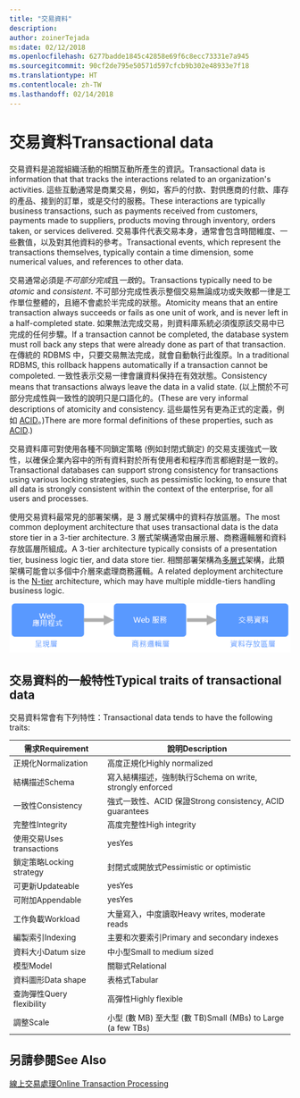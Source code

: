 ```yaml
---
title: "交易資料"
description: 
author: zoinerTejada
ms:date: 02/12/2018
ms.openlocfilehash: 6277badde1845c42858e69f6c8ecc73331e7a945
ms.sourcegitcommit: 90cf2de795e50571d597cfcb9b302e48933e7f18
ms.translationtype: HT
ms.contentlocale: zh-TW
ms.lasthandoff: 02/14/2018
---
```

# <a name="transactional-data"></a><span data-ttu-id="aeac5-102">交易資料</span><span class="sxs-lookup"><span data-stu-id="aeac5-102">Transactional data</span></span>

<span data-ttu-id="aeac5-103">交易資料是追蹤組織活動的相關互動所產生的資訊。</span><span class="sxs-lookup"><span data-stu-id="aeac5-103">Transactional data is information that that tracks the interactions related to an organization's activities.</span></span> <span data-ttu-id="aeac5-104">這些互動通常是商業交易，例如，客戶的付款、對供應商的付款、庫存的產品、接到的訂單，或是交付的服務。</span><span class="sxs-lookup"><span data-stu-id="aeac5-104">These interactions are typically business transactions, such as payments received from customers, payments made to suppliers, products moving through inventory, orders taken, or services delivered.</span></span> <span data-ttu-id="aeac5-105">交易事件代表交易本身，通常會包含時間維度、一些數值，以及對其他資料的參考。</span><span class="sxs-lookup"><span data-stu-id="aeac5-105">Transactional events, which represent the transactions themselves, typically contain a time dimension, some numerical values, and references to other data.</span></span> 

<span data-ttu-id="aeac5-106">交易通常必須是*不可部分完成*且*一致*的。</span><span class="sxs-lookup"><span data-stu-id="aeac5-106">Transactions typically need to be *atomic* and *consistent*.</span></span> <span data-ttu-id="aeac5-107">不可部分完成性表示整個交易無論成功或失敗都一律是工作單位整體的，且絕不會處於半完成的狀態。</span><span class="sxs-lookup"><span data-stu-id="aeac5-107">Atomicity means that an entire transaction always succeeds or fails as one unit of work, and is never left in a half-completed state.</span></span> <span data-ttu-id="aeac5-108">如果無法完成交易，則資料庫系統必須復原該交易中已完成的任何步驟。</span><span class="sxs-lookup"><span data-stu-id="aeac5-108">If a transaction cannot be completed, the database system must roll back any steps that were already done as part of that transaction.</span></span> <span data-ttu-id="aeac5-109">在傳統的 RDBMS 中，只要交易無法完成，就會自動執行此復原。</span><span class="sxs-lookup"><span data-stu-id="aeac5-109">In a traditional RDBMS, this rollback happens automatically if a transaction cannot be compoleted.</span></span> <span data-ttu-id="aeac5-110">一致性表示交易一律會讓資料保持在有效狀態。</span><span class="sxs-lookup"><span data-stu-id="aeac5-110">Consistency means that transactions always leave the data in a valid state.</span></span> <span data-ttu-id="aeac5-111">(以上關於不可部分完成性與一致性的說明只是口語化的。</span><span class="sxs-lookup"><span data-stu-id="aeac5-111">(These are very informal descriptions of atomicity and consistency.</span></span> <span data-ttu-id="aeac5-112">這些屬性另有更為正式的定義，例如 [ACID](https://en.wikipedia.org/wiki/ACID)。)</span><span class="sxs-lookup"><span data-stu-id="aeac5-112">There are more formal definitions of these properties, such as [ACID](https://en.wikipedia.org/wiki/ACID).)</span></span>

<span data-ttu-id="aeac5-113">交易資料庫可對使用各種不同鎖定策略 (例如封閉式鎖定) 的交易支援強式一致性，以確保企業內容中的所有資料對於所有使用者和程序而言都絕對是一致的。</span><span class="sxs-lookup"><span data-stu-id="aeac5-113">Transactional databases can support strong consistency for transactions using various locking strategies, such as pessimistic locking, to ensure that all data is strongly consistent within the context of the enterprise, for all users and processes.</span></span> 

<span data-ttu-id="aeac5-114">使用交易資料最常見的部署架構，是 3 層式架構中的資料存放區層。</span><span class="sxs-lookup"><span data-stu-id="aeac5-114">The most common deployment architecture that uses transactional data is the data store tier in a 3-tier architecture.</span></span> <span data-ttu-id="aeac5-115">3 層式架構通常由展示層、商務邏輯層和資料存放區層所組成。</span><span class="sxs-lookup"><span data-stu-id="aeac5-115">A 3-tier architecture typically consists of a presentation tier, business logic tier, and data store tier.</span></span> <span data-ttu-id="aeac5-116">相關部署架構為[多層式](/azure/architecture/guide/architecture-styles/n-tier)架構，此類架構可能會以多個中介層來處理商務邏輯。</span><span class="sxs-lookup"><span data-stu-id="aeac5-116">A related deployment architecture is the [N-tier](/azure/architecture/guide/architecture-styles/n-tier) architecture, which may have multiple middle-tiers handling business logic.</span></span>

![3 層式應用程式的範例](./images/three-tier-application.png)

## <a name="typical-traits-of-transactional-data"></a><span data-ttu-id="aeac5-118">交易資料的一般特性</span><span class="sxs-lookup"><span data-stu-id="aeac5-118">Typical traits of transactional data</span></span>

<span data-ttu-id="aeac5-119">交易資料常會有下列特性：</span><span class="sxs-lookup"><span data-stu-id="aeac5-119">Transactional data tends to have the following traits:</span></span>

| <span data-ttu-id="aeac5-120">需求</span><span class="sxs-lookup"><span data-stu-id="aeac5-120">Requirement</span></span> | <span data-ttu-id="aeac5-121">說明</span><span class="sxs-lookup"><span data-stu-id="aeac5-121">Description</span></span> |
| --- | --- |
| <span data-ttu-id="aeac5-122">正規化</span><span class="sxs-lookup"><span data-stu-id="aeac5-122">Normalization</span></span> | <span data-ttu-id="aeac5-123">高度正規化</span><span class="sxs-lookup"><span data-stu-id="aeac5-123">Highly normalized</span></span> |
| <span data-ttu-id="aeac5-124">結構描述</span><span class="sxs-lookup"><span data-stu-id="aeac5-124">Schema</span></span> | <span data-ttu-id="aeac5-125">寫入結構描述，強制執行</span><span class="sxs-lookup"><span data-stu-id="aeac5-125">Schema on write, strongly enforced</span></span>|
| <span data-ttu-id="aeac5-126">一致性</span><span class="sxs-lookup"><span data-stu-id="aeac5-126">Consistency</span></span> | <span data-ttu-id="aeac5-127">強式一致性、ACID 保證</span><span class="sxs-lookup"><span data-stu-id="aeac5-127">Strong consistency, ACID guarantees</span></span> |
| <span data-ttu-id="aeac5-128">完整性</span><span class="sxs-lookup"><span data-stu-id="aeac5-128">Integrity</span></span> | <span data-ttu-id="aeac5-129">高度完整性</span><span class="sxs-lookup"><span data-stu-id="aeac5-129">High integrity</span></span> |
| <span data-ttu-id="aeac5-130">使用交易</span><span class="sxs-lookup"><span data-stu-id="aeac5-130">Uses transactions</span></span> | <span data-ttu-id="aeac5-131">yes</span><span class="sxs-lookup"><span data-stu-id="aeac5-131">Yes</span></span> |
| <span data-ttu-id="aeac5-132">鎖定策略</span><span class="sxs-lookup"><span data-stu-id="aeac5-132">Locking strategy</span></span> | <span data-ttu-id="aeac5-133">封閉式或開放式</span><span class="sxs-lookup"><span data-stu-id="aeac5-133">Pessimistic or optimistic</span></span>|
| <span data-ttu-id="aeac5-134">可更新</span><span class="sxs-lookup"><span data-stu-id="aeac5-134">Updateable</span></span> | <span data-ttu-id="aeac5-135">yes</span><span class="sxs-lookup"><span data-stu-id="aeac5-135">Yes</span></span> |
| <span data-ttu-id="aeac5-136">可附加</span><span class="sxs-lookup"><span data-stu-id="aeac5-136">Appendable</span></span> | <span data-ttu-id="aeac5-137">yes</span><span class="sxs-lookup"><span data-stu-id="aeac5-137">Yes</span></span> |
| <span data-ttu-id="aeac5-138">工作負載</span><span class="sxs-lookup"><span data-stu-id="aeac5-138">Workload</span></span> | <span data-ttu-id="aeac5-139">大量寫入，中度讀取</span><span class="sxs-lookup"><span data-stu-id="aeac5-139">Heavy writes, moderate reads</span></span> |
| <span data-ttu-id="aeac5-140">編製索引</span><span class="sxs-lookup"><span data-stu-id="aeac5-140">Indexing</span></span> | <span data-ttu-id="aeac5-141">主要和次要索引</span><span class="sxs-lookup"><span data-stu-id="aeac5-141">Primary and secondary indexes</span></span> |
| <span data-ttu-id="aeac5-142">資料大小</span><span class="sxs-lookup"><span data-stu-id="aeac5-142">Datum size</span></span> | <span data-ttu-id="aeac5-143">中小型</span><span class="sxs-lookup"><span data-stu-id="aeac5-143">Small to medium sized</span></span> |
| <span data-ttu-id="aeac5-144">模型</span><span class="sxs-lookup"><span data-stu-id="aeac5-144">Model</span></span> | <span data-ttu-id="aeac5-145">關聯式</span><span class="sxs-lookup"><span data-stu-id="aeac5-145">Relational</span></span> |
| <span data-ttu-id="aeac5-146">資料圖形</span><span class="sxs-lookup"><span data-stu-id="aeac5-146">Data shape</span></span> | <span data-ttu-id="aeac5-147">表格式</span><span class="sxs-lookup"><span data-stu-id="aeac5-147">Tabular</span></span> |
| <span data-ttu-id="aeac5-148">查詢彈性</span><span class="sxs-lookup"><span data-stu-id="aeac5-148">Query flexibility</span></span> | <span data-ttu-id="aeac5-149">高彈性</span><span class="sxs-lookup"><span data-stu-id="aeac5-149">Highly flexible</span></span> |
| <span data-ttu-id="aeac5-150">調整</span><span class="sxs-lookup"><span data-stu-id="aeac5-150">Scale</span></span> | <span data-ttu-id="aeac5-151">小型 (數 MB) 至大型 (數 TB)</span><span class="sxs-lookup"><span data-stu-id="aeac5-151">Small (MBs) to Large (a few TBs)</span></span> | 

## <a name="see-also"></a><span data-ttu-id="aeac5-152">另請參閱</span><span class="sxs-lookup"><span data-stu-id="aeac5-152">See Also</span></span>

[<span data-ttu-id="aeac5-153">線上交易處理</span><span class="sxs-lookup"><span data-stu-id="aeac5-153">Online Transaction Processing</span></span>](../scenarios/online-transaction-processing.md)